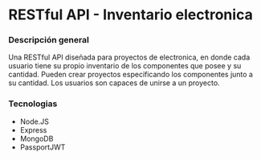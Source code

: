 # RESTful API - Inventario electronica
### Descripción general
Una RESTful API diseñada para proyectos de electronica, en donde cada usuario tiene su propio inventario de los componentes que posee y su cantidad. Pueden crear proyectos especificando los componentes junto a su cantidad. Los usuarios son capaces de unirse a un proyecto.

### Tecnologias
+ Node.JS
+ Express
+ MongoDB
+ PassportJWT
